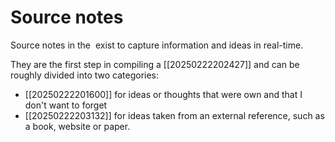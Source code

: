 # Source notes

Source notes in the   exist to capture information and ideas in real-time.

They are the first step in compiling a [[20250222202427]] and can be roughly divided into two categories:

- [[20250222201600]] for ideas or thoughts that were own and that I don't want to forget
- [[20250222203132]] for ideas taken from an external reference, such as a book, website or paper.


